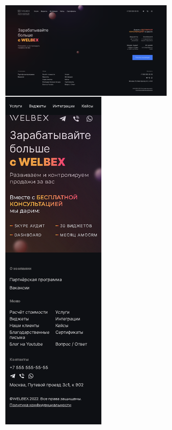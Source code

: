 <img src="./images/preview/preview1.png" alt="Превью сайта">
<img src="./images/preview/preview2.png" alt="Превью сайта">